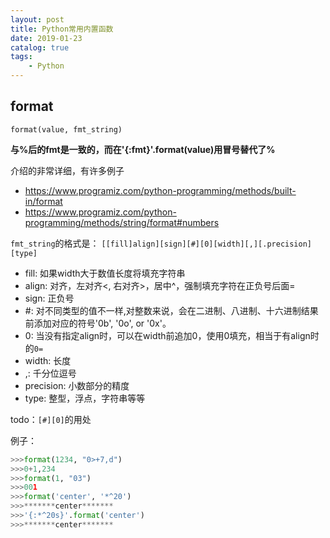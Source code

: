 ```yaml
---
layout: post
title: Python常用内置函数
date: 2019-01-23
catalog: true
tags:
    - Python
---
```


## format
`format(value, fmt_string)`

**与%后的fmt是一致的，而在'{:fmt}'.format(value)用冒号替代了%**

介绍的非常详细，有许多例子
- https://www.programiz.com/python-programming/methods/built-in/format
- https://www.programiz.com/python-programming/methods/string/format#numbers

`fmt_string`的格式是：
`[[fill]align][sign][#][0][width][,][.precision][type]`

- fill: 如果width大于数值长度将填充字符串
- align: 对齐，左对齐<, 右对齐>，居中^，强制填充字符在正负号后面=
- sign: 正负号
- #: 对不同类型的值不一样,对整数来说，会在二进制、八进制、十六进制结果前添加对应的符号'0b', '0o', or '0x'。
- 0: 当没有指定align时，可以在width前追加0，使用0填充，相当于有align时的`0=`
- width: 长度
- ,: 千分位逗号
- precision: 小数部分的精度
- type: 整型，浮点，字符串等等

todo：`[#][0]`的用处

例子：
```python
>>>format(1234, "0>+7,d")
>>>0+1,234
>>>format(1, "03")
>>>001
>>>format('center', '*^20')
>>>*******center*******
>>>'{:*^20s}'.format('center')
>>>*******center*******
```




